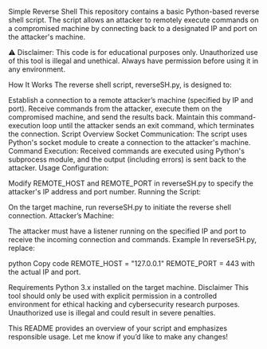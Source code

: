 Simple Reverse Shell
This repository contains a basic Python-based reverse shell script. The script allows an attacker to remotely execute commands on a compromised machine by connecting back to a designated IP and port on the attacker's machine.

⚠️ Disclaimer: This code is for educational purposes only. Unauthorized use of this tool is illegal and unethical. Always have permission before using it in any environment.

How It Works
The reverse shell script, reverseSH.py, is designed to:

Establish a connection to a remote attacker’s machine (specified by IP and port).
Receive commands from the attacker, execute them on the compromised machine, and send the results back.
Maintain this command-execution loop until the attacker sends an exit command, which terminates the connection.
Script Overview
Socket Communication: The script uses Python's socket module to create a connection to the attacker's machine.
Command Execution: Received commands are executed using Python's subprocess module, and the output (including errors) is sent back to the attacker.
Usage
Configuration:

Modify REMOTE_HOST and REMOTE_PORT in reverseSH.py to specify the attacker's IP address and port number.
Running the Script:

On the target machine, run reverseSH.py to initiate the reverse shell connection.
Attacker’s Machine:

The attacker must have a listener running on the specified IP and port to receive the incoming connection and commands.
Example
In reverseSH.py, replace:

python
Copy code
REMOTE_HOST = "127.0.0.1"
REMOTE_PORT = 443
with the actual IP and port.

Requirements
Python 3.x installed on the target machine.
Disclaimer
This tool should only be used with explicit permission in a controlled environment for ethical hacking and cybersecurity research purposes. Unauthorized use is illegal and could result in severe penalties.

This README provides an overview of your script and emphasizes responsible usage. Let me know if you’d like to make any changes!
